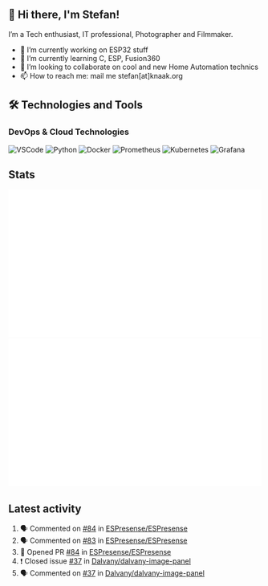 ## 👋 Hi there, I'm Stefan!
I’m a Tech enthusiast, IT professional, Photographer and Filmmaker.

- 🔭 I’m currently working on ESP32 stuff
- 🌱 I’m currently learning C, ESP, Fusion360
- 👯 I’m looking to collaborate on cool and new Home Automation technics
- 📫 How to reach me: mail me stefan[at]knaak.org

## 🛠️ Technologies and Tools
### DevOps & Cloud Technologies
<p>
  <img alt="VSCode" src="https://img.shields.io/badge/-VSCode-007ACC?style=flat&logo=visual-studio-code&logoColor=white" /> 
  <img alt="Python" src="https://img.shields.io/badge/-Python-3776AB?style=flat&logo=python&logoColor=white" /> 
  <img alt="Docker" src="https://img.shields.io/badge/-Docker-2496ED?style=flat&logo=docker&logoColor=white" />   
  <img alt="Prometheus" src="https://img.shields.io/badge/-Prometheus-E6522C?style=flat&logo=prometheus&logoColor=white" />
  <img alt="Kubernetes" src="https://img.shields.io/badge/-Kubernetes-326CE5?style=flat&logo=kubernetes&logoColor=white" />
  <img alt="Grafana" src="https://img.shields.io/badge/-Grafana-F46800?style=flat&logo=grafana&logoColor=white" />
</p>

## Stats

![](https://github.com/corgan2222/github-stats/blob/master/generated/overview.svg) ![](https://github.com/corgan2222/github-stats/blob/master/generated/languages.svg)


## Latest activity

<!--START_SECTION:activity-->
1. 🗣 Commented on [#84](https://github.com/ESPresense/ESPresense/issues/84) in [ESPresense/ESPresense](https://github.com/ESPresense/ESPresense)
2. 🗣 Commented on [#83](https://github.com/ESPresense/ESPresense/issues/83) in [ESPresense/ESPresense](https://github.com/ESPresense/ESPresense)
3. 💪 Opened PR [#84](https://github.com/ESPresense/ESPresense/pull/84) in [ESPresense/ESPresense](https://github.com/ESPresense/ESPresense)
4. ❗️ Closed issue [#37](https://github.com/Dalvany/dalvany-image-panel/issues/37) in [Dalvany/dalvany-image-panel](https://github.com/Dalvany/dalvany-image-panel)
5. 🗣 Commented on [#37](https://github.com/Dalvany/dalvany-image-panel/issues/37) in [Dalvany/dalvany-image-panel](https://github.com/Dalvany/dalvany-image-panel)
<!--END_SECTION:activity-->

<!--

